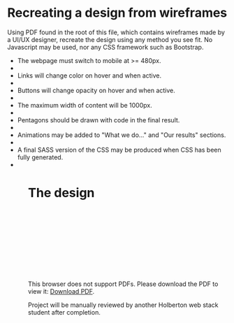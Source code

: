 # Recreating a design from wireframes
Using PDF found in the root of this file, which contains wireframes made by a UI/UX designer, recreate the design using any method you see fit. 
No Javascript may be used, nor any CSS framework such as Bootstrap. 

<ul> <li> The webpage must switch to mobile at >= 480px. <li>
<li>Links will change color on hover and when active. <li>
<li> Buttons will change opacity on hover and when active. <li>
<li>The maximum width of content will be 1000px. <li>
<li> Pentagons should be drawn with code in the final result. <li> 
<li> Animations may be added to "What we do..." and "Our results" sections. <li>
<li> A final SASS version of the CSS may be produced when CSS has been fully generated. <li>
<ul> 

# The design
<object data="https://github.com/nelsfichera/holberton-headphones/blob/c4f7b6b0aa1a4f27ee788de3d4b13da628e1ff4e/Holberton%20School%20-%20Headphone%20company%20(Copy).pdf" type="application/pdf" width="700px" height="700px">
    <embed src="https://github.com/nelsfichera/holberton-headphones/blob/c4f7b6b0aa1a4f27ee788de3d4b13da628e1ff4e/Holberton%20School%20-%20Headphone%20company%20(Copy).pdf">
        <p>This browser does not support PDFs. Please download the PDF to view it: <a href="https://github.com/nelsfichera/holberton-headphones/blob/c4f7b6b0aa1a4f27ee788de3d4b13da628e1ff4e/Holberton%20School%20-%20Headphone%20company%20(Copy).pdfgot">Download PDF</a>.</p>
    </embed>
</object>

Project will be manually reviewed by another Holberton web stack student after completion. 